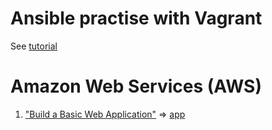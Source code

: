 # Ansible practise with Vagrant
See [tutorial](/vagrant_ansible/README.MD)
# Amazon Web Services (AWS)
1. ["Build a Basic Web Application"](https://aws.amazon.com/getting-started/hands-on/build-web-app-s3-lambda-api-gateway-dynamodb/) => [app](https://dev.d1itqiltg98glq.amplifyapp.com/)
